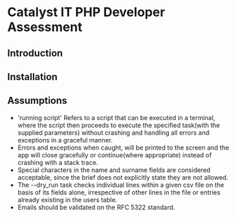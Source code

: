 # Catalyst IT PHP Developer Assessment

## Introduction

## Installation

## Assumptions
- 'running script' Refers to a script that can be executed in a terminal, where the script then proceeds to execute the specified task(with the supplied parameters) without crashing and handling all errors and exceptions in a graceful manner.
- Errors and exceptions when caught, will be printed to the screen and the app will close gracefully or continue(where appropriate) instead of crashing with a stack trace.
- Special characters in the name and surname fields are considered acceptable, since the brief does not explicitly state they are not allowed.
- The --dry_run task checks individual lines within a given csv file on the basis of its fields alone, irrespective of other lines in the file or entries already existing in the users table.
- Emails should be validated on the RFC 5322 standard.
